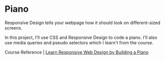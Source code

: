 # Piano
Responsive Design tells your webpage how it should look on different-sized screens.

In this project, I'll use CSS and Responsive Design to code a piano. I'll also use media queries and pseudo selectors which I learn't from the course.

Course Reference | [Learn Responsive Web Design by Building a Piano](https://www.freecodecamp.org/learn/2022/responsive-web-design/learn-responsive-web-design-by-building-a-piano/step-1)